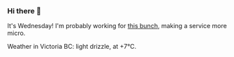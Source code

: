 ### Hi there :wave:

It's Wednesday! I'm probably working for [this bunch](https://github.com/kohofinancial), making a service more micro.

Weather in Victoria BC: light drizzle, at +7°C.
